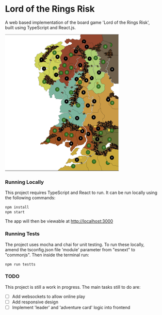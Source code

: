 # Lord of the Rings Risk 

A web based implementation of the board game 'Lord of the Rings Risk', built using TypeScript and React.js. 

<img src='./public/gameplay-example.png' alt='gameplay image' width='375' height='450'>

### Running Locally
This project requires TypeScript and React to run. It can be run locally using the following commands:

```
npm install
npm start
```
The app will then be viewable at [http://localhost:3000](http://localhost:3000) 


### Running Tests
The project uses mocha and chai for unit testing. To run these locally, amend the tsconfig.json file 'module' parameter from "esnext" to "commonjs". Then inside the
terminal run:
```
npm run testts
```


### TODO
This project is still a work in progress. The main tasks still to do are:
- [ ] Add websockets to allow online play
- [ ] Add responsive design
- [ ] Implement 'leader' and 'adventure card' logic into frontend

